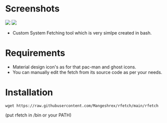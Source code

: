 
# Screenshots
<img src="https://raw.githubusercontent.com/Mangeshrex/rfetch/main/screenshots/1.png">
<img src="https://raw.githubusercontent.com/Mangeshrex/rfetch/main/screenshots/fetch1.png">

- Custom System Fetching tool which is very simlpe created in bash. 

# Requirements 
- Material design icon's as for that pac-man and ghost icons. 
- You can manually edit the fetch from its source code as per your needs. 

# Installation 

 ```
 wget https://raw.githubusercontent.com/Mangeshrex/rfetch/main/rfetch
 ```

 (put rfetch in /bin or your PATH)

 ```
